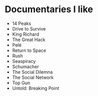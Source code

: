 # Documentaries I like

- 14 Peaks
- Drive to Survive
- King Richard
- The Great Hack
- Pelé
- Return to Space
- Rush
- Seaspiracy
- Schumacher
- The Social Dilemna
- The Social Network
- Top Gun
- Untold: Breaking Point
